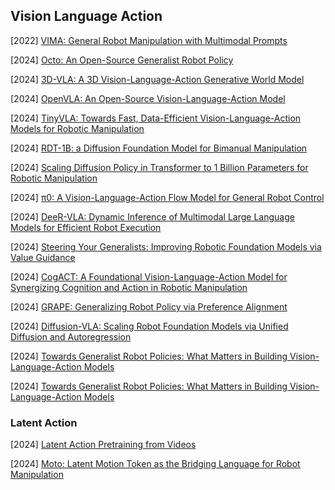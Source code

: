 ## Vision Language Action

[2022] [VIMA: General Robot Manipulation with Multimodal Prompts](https://arxiv.org/abs/2210.03094)

[2024] [Octo: An Open-Source Generalist Robot Policy](https://arxiv.org/abs/2405.12213)

[2024] [3D-VLA: A 3D Vision-Language-Action Generative World Model](https://arxiv.org/abs/2403.09631)

[2024] [OpenVLA: An Open-Source Vision-Language-Action Model](https://arxiv.org/abs/2406.09246)

[2024] [TinyVLA: Towards Fast, Data-Efficient Vision-Language-Action Models for Robotic Manipulation](https://arxiv.org/abs/2409.12514)

[2024] [RDT-1B: a Diffusion Foundation Model for Bimanual Manipulation](https://arxiv.org/abs/2410.07864)

[2024] [Scaling Diffusion Policy in Transformer to 1 Billion Parameters for Robotic Manipulation](https://arxiv.org/abs/2409.14411)

[2024] [π0: A Vision-Language-Action Flow Model for General Robot Control](https://www.physicalintelligence.company/download/pi0.pdf)

[2024] [DeeR-VLA: Dynamic Inference of Multimodal Large Language Models for Efficient Robot Execution](https://arxiv.org/abs/2411.02359)

[2024] [Steering Your Generalists: Improving Robotic Foundation Models via Value Guidance](https://arxiv.org/abs/2410.13816)

[2024] [CogACT: A Foundational Vision-Language-Action Model for Synergizing Cognition and Action in Robotic Manipulation](https://arxiv.org/abs/2411.19650)

[2024] [GRAPE: Generalizing Robot Policy via Preference Alignment](https://arxiv.org/abs/2411.19309)

[2024] [Diffusion-VLA: Scaling Robot Foundation Models via Unified Diffusion and Autoregression](https://arxiv.org/abs/2412.03293)

[2024] [Towards Generalist Robot Policies: What Matters in Building Vision-Language-Action Models](https://arxiv.org/abs/2412.14058)

[2024] [Towards Generalist Robot Policies: What Matters in Building Vision-Language-Action Models](https://arxiv.org/abs/2412.14058)



### Latent Action

[2024] [Latent Action Pretraining from Videos](https://arxiv.org/abs/2410.11758)

[2024] [Moto: Latent Motion Token as the Bridging Language for Robot Manipulation](https://arxiv.org/abs/2412.04445)